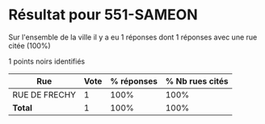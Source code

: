 # Résultat pour 551-SAMEON

Sur l'ensemble de la ville il y a eu 1 réponses dont 1 réponses avec une rue citée (100%)

1 points noirs identifiés

| Rue | Vote | % réponses | % Nb rues cités|
|-----|------|------------|----------------|
| RUE DE FRECHY | 1 | 100% | 100%|
| **Total** | 1 | 100% | 100%|
